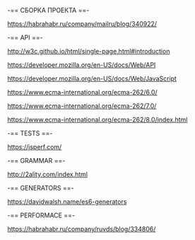 -== СБОРКА ПРОЕКТА ==-

https://habrahabr.ru/company/mailru/blog/340922/


-== API ==-

http://w3c.github.io/html/single-page.html#introduction

https://developer.mozilla.org/en-US/docs/Web/API

https://developer.mozilla.org/en-US/docs/Web/JavaScript

https://www.ecma-international.org/ecma-262/6.0/

https://www.ecma-international.org/ecma-262/7.0/

https://www.ecma-international.org/ecma-262/8.0/index.html


-== TESTS ==-

https://jsperf.com/


-== GRAMMAR ==-

http://2ality.com/index.html


-== GENERATORS ==-

https://davidwalsh.name/es6-generators


-== PERFORMACE ==-

https://habrahabr.ru/company/ruvds/blog/334806/
